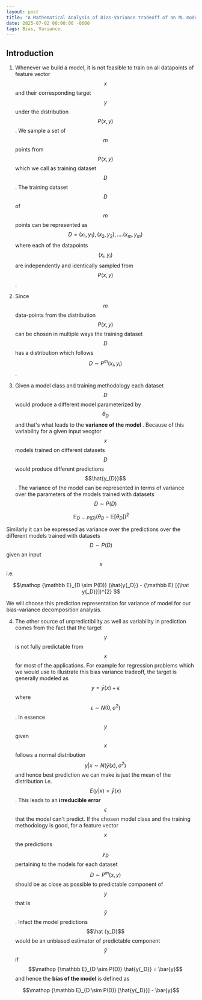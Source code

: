 ```yaml
---
layout: post
title: "A Mathematical Analysis of Bias-Variance tradeoff of an ML model"
date: 2025-07-02 00:00:00 -0000
tags: Bias, Variance. 
---
```


## Introduction

1. Whenever we build a model, it is not feasible to train on all datapoints of feature vector $$x$$ and their corresponding target $$y$$ under the distribution $$P(x,y)$$.  We sample a set of $$m$$ points from $$P(x,y)$$ which we call as training dataset $$D$$. The training dataset $$D$$ of $$m$$ points can be represented as $$D={(x_1,y_1), (x_2,y_2), .... (x_m,y_m)}$$
where each of the datapoints $$(x_i,y_i)$$ are independently  and identically sampled from  $$P(x,y)$$.

2. Since $$m$$ data-points from the distribution $$P(x,y)$$ can be chosen in multiple ways the training dataset $$D$$ has a distribution which follows   
$$D \sim P^{m} (x_i,y_i) $$.

3. Given a model class and training methodology each dataset $$D$$ would produce a different model parameterized by $$\theta_{D}$$ and that's what leads to the **variance of the model** . Because of this variability for a given input vecgtor $$x$$ models trained on different datasets $$D$$ would produce different predictions $$\hat{y_{D}}$$ . The variance of the model can be represented in terms of variance over the parameters of the models trained with datasets $$D \sim P(D)$$

$$\mathop {\mathbb E}_{D \sim P(D)} ({\theta{_D}} - {\mathbb E}    [{\theta{_D}}])^{2} $$                                                      

Similarly it can be expressed as variance over the predictions over the different models trained with datasets $$D \sim P(D)$$ given an input $$x$$ i.e.   

$$\mathop {\mathbb E}_{D \sim P(D)} (\hat{y{_D}} - {\mathbb E}    [{\hat y{_D}}])^{2} $$

We will choose this prediction representation for variance of model for our  bias-variance decomposition analysis.


4. The other source of unpredictibility as well as variability in prediction comes from the fact that the target $$y$$ is not fully predictable from $$x$$ for most of the applications. For example for regression problems which we would use to illustrate this bias variance tradeoff, the target is generally modeled as  $$y = \bar{y}(x) + \epsilon$$  where $$\epsilon \sim N(0,\sigma^{2})$$. In essence $$y$$ given $$x$$ follows a normal distribution  $$y|x \sim N(\bar{y}(x),\sigma^{2})$$ and hence best prediction we can make is just the mean of the distribution i.e. $$E(y|x) = \bar{y}(x)$$. This leads to an **irreducible error** $$\epsilon$$ that the model can't predict. If the chosen model class and the training methodology is good, for a feature vector $$x$$ the predictions $$y_D$$ pertaining to the models for each dataset  $$D \sim P^m(x,y)$$ should be as close as possible to predictable component of $$y$$ that is $$\bar{y}$$. Infact the model predictions $$\hat {y_D}$$ would be an unbiased estimator of predictable component $$\bar{y}$$ if
$$\mathop {\mathbb E}_{D \sim P(D)} \hat{y{_D}} = \bar{y}$$ and hence the **bias of the model** is defined as 

$$\mathop {\mathbb E}_{D \sim P(D)} [\hat{y{_D}}] - \bar{y}$$



